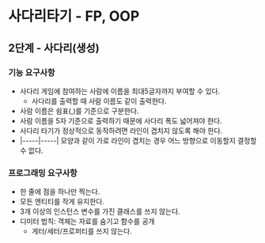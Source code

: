 # 사다리타기 - FP, OOP

## 2단계 - 사다리(생성)

### 기능 요구사항

- 사다리 게임에 참여하는 사람에 이름을 최대5글자까지 부여할 수 있다.
    - 사다리를 출력할 때 사람 이름도 같이 출력한다.
- 사람 이름은 쉼표(,)를 기준으로 구분한다.
- 사람 이름을 5자 기준으로 출력하기 때문에 사다리 폭도 넓어져야 한다.
- 사다리 타기가 정상적으로 동작하려면 라인이 겹치지 않도록 해야 한다.
- |-----|-----| 모양과 같이 가로 라인이 겹치는 경우 어느 방향으로 이동할지 결정할 수 없다.

### 프로그래밍 요구사항

- 한 줄에 점을 하나만 찍는다.
- 모든 엔티티를 작게 유지한다.
- 3개 이상의 인스턴스 변수를 가진 클래스를 쓰지 않는다.
- 디미터 법칙: 객체는 자료를 숨기고 함수를 공개
  - 게터/세터/프로퍼티를 쓰지 않는다.


